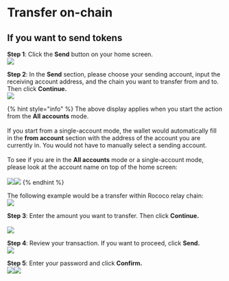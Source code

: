 # Transfer on-chain

## If you want to send tokens

**Step 1**: Click the **Send** button on your home screen. \
![](<../../.gitbook/assets/image (64).png>)

**Step 2**: In the **Send** section, please choose your sending account, input the receiving account address, and the chain you want to transfer from and to. Then click **Continue.**\
![](<../../.gitbook/assets/image (125).png>)

{% hint style="info" %}
The above display applies when you start the action from the **All accounts** mode. \
\
If you start from a single-account mode, the wallet would automatically fill in the **from account** section with the address of the account you are currently in. You would not have to manually select a sending account. \
\
To see if you are in the **All accounts** mode or a single-account mode, please look at the account name on top of the home screen:\
\
![](<../../.gitbook/assets/image (75).png>)![](<../../.gitbook/assets/image (139).png>)
{% endhint %}

The following example would be a transfer within Rococo relay chain:\
![](<../../.gitbook/assets/image (78).png>)

**Step 3**: Enter the amount you want to transfer. Then click **Continue.**\
\
![](<../../.gitbook/assets/image (142).png>)

**Step 4**: Review your transaction. If you want to proceed, click **Send.**\
![](<../../.gitbook/assets/image (71).png>)

**Step 5**: Enter your password and click **Confirm.**\
![](<../../.gitbook/assets/image (108).png>)![](<../../.gitbook/assets/image (122).png>)
